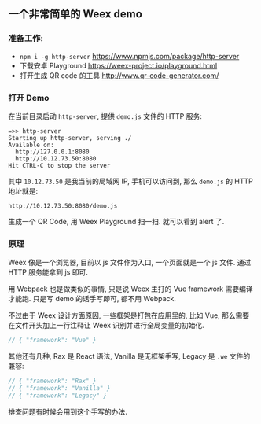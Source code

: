 
一个非常简单的 Weex demo
----

### 准备工作:

* `npm i -g http-server` https://www.npmjs.com/package/http-server
* 下载安卓 Playground https://weex-project.io/playground.html
* 打开生成 QR code 的工具 http://www.qr-code-generator.com/

### 打开 Demo

在当前目录启动 `http-server`, 提供 `demo.js` 文件的 HTTP 服务:

```text
=>> http-server
Starting up http-server, serving ./
Available on:
  http://127.0.0.1:8080
  http://10.12.73.50:8080
Hit CTRL-C to stop the server
```

其中 `10.12.73.50` 是我当前的局域网 IP, 手机可以访问到, 那么 `demo.js` 的 HTTP 地址就是:

```text
http://10.12.73.50:8080/demo.js
```

生成一个 QR Code, 用 Weex Playground 扫一扫. 就可以看到 alert 了.

### 原理

Weex 像是一个浏览器, 目前以 js 文件作为入口, 一个页面就是一个 js 文件. 通过 HTTP 服务能拿到 js 即可.

用 Webpack 也是做类似的事情, 只是说 Weex 主打的 Vue framework 需要编译才能跑. 只是写 demo 的话手写即可, 都不用 Webpack.

不过由于 Weex 设计方面原因, 一些框架是打包在应用里的, 比如 Vue, 那么需要在文件开头加上一行注释让 Weex 识别并进行全局变量的初始化.

```js
// { "framework": "Vue" }
```

其他还有几种, Rax 是 React 语法, Vanilla 是无框架手写, Legacy 是 `.we` 文件的兼容:

```js
// { "framework": "Rax" }
// { "framework": "Vanilla" }
// { "framework": "Legacy" }
```

排查问题有时候会用到这个手写的办法.
